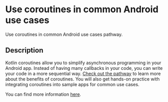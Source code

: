 # Use coroutines in common Android use cases

Use coroutines in common Android use cases pathway.

## Description

Kotlin coroutines allow you to simplify asynchronous programming in your Android app. Instead of having many callbacks in your code, you can write your code in a more sequential way. [Check out the pathway](https://developer.android.com/courses/pathways/android-coroutines) to learn more about the benefits of coroutines. You will also get hands-on practice with integrating coroutines into sample apps for common use cases.

You can find more information [here](https://developer.android.com/kotlin/coroutines-pathway).